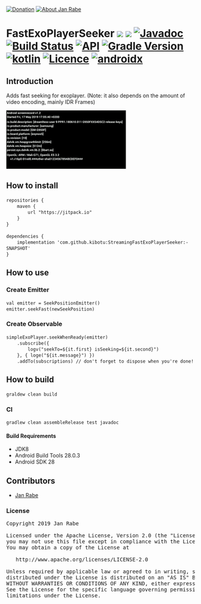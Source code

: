 [![Donation](https://img.shields.io/badge/buy%20me%20a%20beer-brightgreen.svg)](https://www.paypal.me/janrabe/5) [![About Jan Rabe](https://img.shields.io/badge/about-me-green.svg)](https://about.me/janrabe)
# FastExoPlayerSeeker [![](https://jitpack.io/v/kibotu/FastExoPlayerSeeker.svg)](https://jitpack.io/#kibotu/FastExoPlayerSeeker) [![](https://jitpack.io/v/kibotu/FastExoPlayerSeeker/month.svg)](https://jitpack.io/#kibotu/FastExoPlayerSeeker) [![Javadoc](https://img.shields.io/badge/javadoc-SNAPSHOT-green.svg)](https://jitpack.io/com/github/kibotu/FastExoPlayerSeeker/master-SNAPSHOT/javadoc/index.html) [![Build Status](https://travis-ci.org/kibotu/FastExoPlayerSeeker.svg?branch=master)](https://travis-ci.org/kibotu/FastExoPlayerSeeker) [![API](https://img.shields.io/badge/API-16%2B-brightgreen.svg?style=flat)](https://android-arsenal.com/api?level=15)  [![Gradle Version](https://img.shields.io/badge/gradle-5.4.1-green.svg)](https://docs.gradle.org/current/release-notes) [![kotlin](https://img.shields.io/badge/kotlin-1.3.31-green.svg)](https://kotlinlang.org/) [![Licence](https://img.shields.io/badge/licence-Apache%202-blue.svg)](https://raw.githubusercontent.com/kibotu/FastExoPlayerSeeker/master/LICENSE) [![androidx](https://img.shields.io/badge/androidx-brightgreen.svg)](https://developer.android.com/topic/libraries/support-library/refactor)

## Introduction

Adds fast seeking for exoplayer. (Note: it also depends on the amount of video encoding, mainly IDR Frames)

![demo](demo.gif)

## How to install

    repositories {
        maven {
            url "https://jitpack.io"
        }
    }

    dependencies {
        implementation 'com.github.kibotu:StreamingFastExoPlayerSeeker:-SNAPSHOT'
    }

## How to use

### Create Emitter

    val emitter = SeekPositionEmitter()
    emitter.seekFast(newSeekPosition)

### Create Observable

    simpleExoPlayer.seekWhenReady(emitter)
        .subscribe({
            logv("seekTo=${it.first} isSeeking=${it.second}")
        }, { loge("${it.message}") })
        .addTo(subscriptions) // don't forget to dispose when you're done!

## How to build

    graldew clean build

### CI

    gradlew clean assembleRelease test javadoc

#### Build Requirements

- JDK8
- Android Build Tools 28.0.3
- Android SDK 28

## Contributors

- [Jan Rabe](jan.rabe@kibotu.net)

### License

<pre>
Copyright 2019 Jan Rabe

Licensed under the Apache License, Version 2.0 (the "License");
you may not use this file except in compliance with the License.
You may obtain a copy of the License at

   http://www.apache.org/licenses/LICENSE-2.0

Unless required by applicable law or agreed to in writing, software
distributed under the License is distributed on an "AS IS" BASIS,
WITHOUT WARRANTIES OR CONDITIONS OF ANY KIND, either express or implied.
See the License for the specific language governing permissions and
limitations under the License.
</pre>
